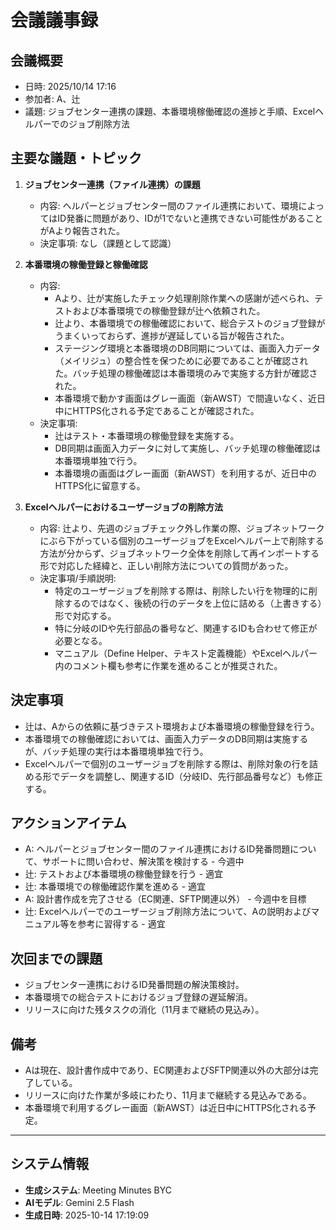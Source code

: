 # 会議議事録

## 会議概要
- 日時: 2025/10/14 17:16
- 参加者: A、辻
- 議題: ジョブセンター連携の課題、本番環境稼働確認の進捗と手順、Excelヘルパーでのジョブ削除方法

## 主要な議題・トピック
1.  **ジョブセンター連携（ファイル連携）の課題**
    - 内容: ヘルパーとジョブセンター間のファイル連携において、環境によってはID発番に問題があり、IDが1でないと連携できない可能性があることがAより報告された。
    - 決定事項: なし（課題として認識）

2.  **本番環境の稼働登録と稼働確認**
    - 内容:
        *   Aより、辻が実施したチェック処理削除作業への感謝が述べられ、テストおよび本番環境での稼働登録が辻へ依頼された。
        *   辻より、本番環境での稼働確認において、総合テストのジョブ登録がうまくいっておらず、進捗が遅延している旨が報告された。
        *   ステージング環境と本番環境のDB同期については、画面入力データ（メイリジュ）の整合性を保つために必要であることが確認された。バッチ処理の稼働確認は本番環境のみで実施する方針が確認された。
        *   本番環境で動かす画面はグレー画面（新AWST）で間違いなく、近日中にHTTPS化される予定であることが確認された。
    - 決定事項:
        *   辻はテスト・本番環境の稼働登録を実施する。
        *   DB同期は画面入力データに対して実施し、バッチ処理の稼働確認は本番環境単独で行う。
        *   本番環境の画面はグレー画面（新AWST）を利用するが、近日中のHTTPS化に留意する。

3.  **Excelヘルパーにおけるユーザージョブの削除方法**
    - 内容: 辻より、先週のジョブチェック外し作業の際、ジョブネットワークにぶら下がっている個別のユーザージョブをExcelヘルパー上で削除する方法が分からず、ジョブネットワーク全体を削除して再インポートする形で対応した経緯と、正しい削除方法についての質問があった。
    - 決定事項/手順説明:
        *   特定のユーザージョブを削除する際は、削除したい行を物理的に削除するのではなく、後続の行のデータを上位に詰める（上書きする）形で対応する。
        *   特に分岐のIDや先行部品の番号など、関連するIDも合わせて修正が必要となる。
        *   マニュアル（Define Helper、テキスト定義機能）やExcelヘルパー内のコメント欄も参考に作業を進めることが推奨された。

## 決定事項
- 辻は、Aからの依頼に基づきテスト環境および本番環境の稼働登録を行う。
- 本番環境での稼働確認においては、画面入力データのDB同期は実施するが、バッチ処理の実行は本番環境単独で行う。
- Excelヘルパーで個別のユーザージョブを削除する際は、削除対象の行を詰める形でデータを調整し、関連するID（分岐ID、先行部品番号など）も修正する。

## アクションアイテム
- A: ヘルパーとジョブセンター間のファイル連携におけるID発番問題について、サポートに問い合わせ、解決策を検討する - 今週中
- 辻: テストおよび本番環境の稼働登録を行う - 適宜
- 辻: 本番環境での稼働確認作業を進める - 適宜
- A: 設計書作成を完了させる（EC関連、SFTP関連以外） - 今週中を目標
- 辻: Excelヘルパーでのユーザージョブ削除方法について、Aの説明およびマニュアル等を参考に習得する - 適宜

## 次回までの課題
- ジョブセンター連携におけるID発番問題の解決策検討。
- 本番環境での総合テストにおけるジョブ登録の遅延解消。
- リリースに向けた残タスクの消化（11月まで継続の見込み）。

## 備考
- Aは現在、設計書作成中であり、EC関連およびSFTP関連以外の大部分は完了している。
- リリースに向けた作業が多岐にわたり、11月まで継続する見込みである。
- 本番環境で利用するグレー画面（新AWST）は近日中にHTTPS化される予定。

---

## システム情報

- **生成システム**: Meeting Minutes BYC
- **AIモデル**: Gemini 2.5 Flash
- **生成日時**: 2025-10-14 17:19:09

